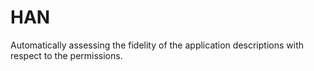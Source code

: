 # HAN
Automatically assessing the fidelity of the application descriptions with respect to the permissions.
